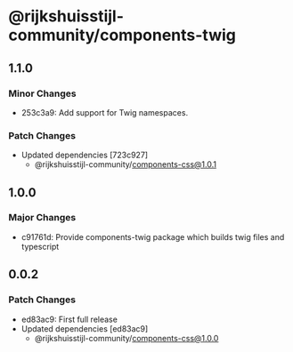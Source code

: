 # @rijkshuisstijl-community/components-twig

## 1.1.0

### Minor Changes

- 253c3a9: Add support for Twig namespaces.

### Patch Changes

- Updated dependencies [723c927]
  - @rijkshuisstijl-community/components-css@1.0.1

## 1.0.0

### Major Changes

- c91761d: Provide components-twig package which builds twig files and typescript

## 0.0.2

### Patch Changes

- ed83ac9: First full release
- Updated dependencies [ed83ac9]
  - @rijkshuisstijl-community/components-css@1.0.0
